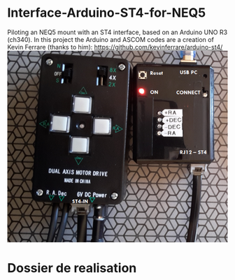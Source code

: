 # Interface-Arduino-ST4-for-NEQ5
Piloting an NEQ5 mount with an ST4 interface, based on an Arduino UNO R3 (ch340).
In this project the Arduino and ASCOM codes are a creation of Kevin Ferrare (thanks to him): https://github.com/kevinferrare/arduino-st4/
![Final](https://raw.githubusercontent.com/DominiqueMACHU/Interface-Arduino-ST4-for-NEQ5/master/Pilotage_NEQ5_final.PNG)

# Dossier de realisation





